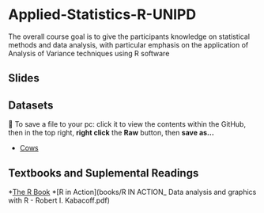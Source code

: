 # Applied-Statistics-R-UNIPD

The overall course goal is to give the participants knowledge on statistical methods and data analysis, with particular emphasis on the application of Analysis of Variance techniques using R software 

## Slides

## Datasets

:floppy_disk: To save a file to your pc: click it to view the contents within the GitHub, then in the top right, **right click** the **Raw** button, then **save as...** 

 * [Cows](data/latte-12-02.txt)
 
## Textbooks and Suplemental Readings

*[The R Book]()
*[R in Action](books/R IN ACTION_ Data analysis and graphics with R - Robert I. Kabacoff.pdf)
